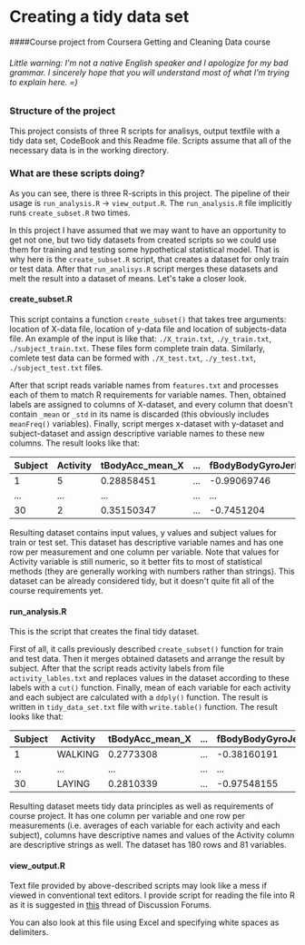 # Creating a tidy data set
####Course project from Coursera Getting and Cleaning Data course
###### Little warning: I'm not a native English speaker and I apologize for my bad grammar. I sincerely hope that you will understand most of what I'm trying to explain here. =)

### Structure of the project
 This project consists of three R scripts for analisys, output textfile with a tidy data set, CodeBook and this Readme file. Scripts assume that all of the necessary data is in the working directory.
 
### What are these scripts doing?
As you can see, there is three R-scripts in this project. The pipeline of their usage is `run_analysis.R` -> `view_output.R`. The `run_analysis.R` file implicitly runs `create_subset.R` two times.

In this project I have assumed that we may want to have an opportunity to get not one, but two tidy datasets from created scripts so we could use them for training and testing some hypothetical statistical model. That is why here is the `create_subset.R` script, that creates a dataset for only train or test data. After that `run_analisys.R` script merges these datasets and melt the result into a dataset of means. Let's take a closer look.

#### create_subset.R
This script contains a function `create_subset()` that takes tree arguments: location of X-data file, location of y-data file and location of subjects-data file. An example of the input is like that: `./X_train.txt`, `./y_train.txt`, `./subject_train.txt`. These files form complete train data. Similarly, comlete test data can be formed with `./X_test.txt`, `./y_test.txt`, `./subject_test.txt` files.

After that script reads variable names from `features.txt` and processes each of them to match R requirements for variable names.
Then, obtained labels are assigned to columns of X-dataset, and every column that doesn't contain `_mean` or `_std` in its name is discarded (this obviously includes `meanFreq()` variables). Finally, script merges x-dataset with y-dataset and subject-dataset and assign descriptive variable names to these new columns. The result looks like that:

| Subject | Activity | tBodyAcc\_mean\_X | ... | fBodyBodyGyroJerkMag_std |
| ------- | -------- | --------------- | --- | ------------------------ |
|       1 |        5 |      0.28858451 | ... |              -0.99069746 |
| ... | ... | ... | ... | ... |
|      30 |        2 |      0.35150347 | ... |               -0.7451204 |

Resulting dataset contains input values, y values and subject values for train or test set. This dataset has descriptive variable names and has one row per measurement and one column per variable. Note that values for Activity variable is still numeric, so it better fits to most of statistical methods (they are generally working with numbers rather than strings). This dataset can be already considered tidy, but it doesn't quite fit all of the course requirements yet.

#### run_analysis.R
This is the script that creates the final tidy dataset.

First of all, it calls previously described `create_subset()` function for train and test data. Then it merges obtained datasets and arrange the result by subject. After that the script reads activity labels from file `activity_lables.txt` and replaces values in the dataset according to these labels with a `cut()` function. Finally, mean of each variable for each activity and each subject are calculated with a `ddply()` function. The result is written in `tidy_data_set.txt` file with `write.table()` function. The result looks like that:

| Subject | Activity | tBodyAcc\_mean\_X | ... | fBodyBodyGyroJerkMag_std |
| ------- | -------- | --------------- | --- | ------------------------ |
|       1 | WALKING |      0.2773308 | ... |              -0.38160191 |
| ... | ... | ... | ... | ... |
|      30 | LAYING |      0.2810339 | ... |               -0.97548155 |

Resulting dataset meets tidy data principles as well as requirements of course project. It has one column per variable and one row per measurements (i.e. averages of each variable for each activity and each subject), columns have descriptive names and values of the Activity column are descriptive strings as well. The dataset has 180 rows and 81 variables.

#### view_output.R
Text file provided by above-described scripts may look like a mess if viewed in conventional text editors. I provide script for reading the file into R as it is suggested in [this](https://class.coursera.org/getdata-032/forum/thread?thread_id=26) thread of Discussion Forums.

You can also look at this file using Excel and specifying white spaces as delimiters.